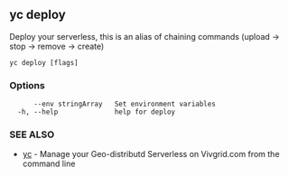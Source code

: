 ## yc deploy

Deploy your serverless, this is an alias of chaining commands (upload -> stop -> remove -> create)

```
yc deploy [flags]
```

### Options

```
      --env stringArray   Set environment variables
  -h, --help              help for deploy
```

### SEE ALSO

* [yc](yc.md)	 - Manage your Geo-distributd Serverless on Vivgrid.com from the command line

